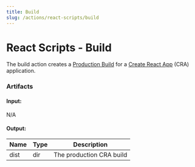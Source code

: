```yaml
---
title: Build
slug: /actions/react-scripts/build
---
```


# React Scripts - Build

The build action creates a [Production Build](https://create-react-app.dev/docs/production-build) for a [Create React App](https://create-react-app.dev) (CRA) application.

### Artifacts

#### Input:

N/A

#### Output:

|Name|Type|Description|
|-|-|-|
|dist|dir|The production CRA build|
